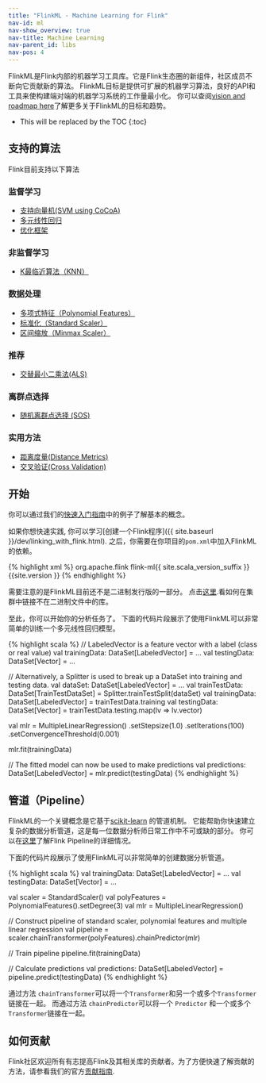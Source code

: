 ```yaml
---
title: "FlinkML - Machine Learning for Flink"
nav-id: ml
nav-show_overview: true
nav-title: Machine Learning
nav-parent_id: libs
nav-pos: 4
---
```

<!--
Licensed to the Apache Software Foundation (ASF) under one
or more contributor license agreements.  See the NOTICE file
distributed with this work for additional information
regarding copyright ownership.  The ASF licenses this file
to you under the Apache License, Version 2.0 (the
"License"); you may not use this file except in compliance
with the License.  You may obtain a copy of the License at

  http://www.apache.org/licenses/LICENSE-2.0

Unless required by applicable law or agreed to in writing,
software distributed under the License is distributed on an
"AS IS" BASIS, WITHOUT WARRANTIES OR CONDITIONS OF ANY
KIND, either express or implied.  See the License for the
specific language governing permissions and limitations
under the License.
-->

FlinkML是Flink内部的机器学习工具库。它是Flink生态圈的新组件，社区成员不断向它贡献新的算法。
FlinkML目标是提供可扩展的机器学习算法，良好的API和工具来使构建端对端的机器学习系统的工作量最小化。
你可以查阅[vision
and roadmap here](https://cwiki.apache.org/confluence/display/FLINK/FlinkML%3A+Vision+and+Roadmap)了解更多关于FlinkML的目标和趋势。

* This will be replaced by the TOC
{:toc}

## 支持的算法

Flink目前支持以下算法

### 监督学习

* [支持向量机(SVM using CoCoA)](svm.html)
* [多元线性回归](multiple_linear_regression.html)
* [优化框架](optimization.html)

### 非监督学习

* [K最临近算法（KNN）](knn.html)

### 数据处理

* [多项式特征（Polynomial Features）](polynomial_features.html)
* [标准化（Standard Scaler）](standard_scaler.html)
* [区间缩放（Minmax Scaler）](min_max_scaler.html)

### 推荐

* [交替最小二乘法(ALS)](als.html)

### 离群点选择

* [随机离群点选择 (SOS)](sos.html)

### 实用方法

* [距离度量(Distance Metrics)](distance_metrics.html)
* [交叉验证(Cross Validation)](cross_validation.html)

## 开始

你可以通过我们的[快速入门指南](quickstart.html)中的例子了解基本的概念。

如果你想快速实践, 你可以学习[创建一个Flink程序]({{ site.baseurl }}/dev/linking_with_flink.html).
之后，你需要在你项目的`pom.xml`中加入FlinkML的依赖。

{% highlight xml %}
<dependency>
  <groupId>org.apache.flink</groupId>
  <artifactId>flink-ml{{ site.scala_version_suffix }}</artifactId>
  <version>{{site.version }}</version>
</dependency>
{% endhighlight %}

需要注意的是FlinkML目前还不是二进制发行版的一部分。
点击[这里]({{site.baseurl}}/dev/linking.html).看如何在集群中链接不在二进制文件中的库。

至此，你可以开始你的分析任务了。
下面的代码片段展示了使用FlinkML可以非常简单的训练一个多元线性回归模型。

{% highlight scala %}
// LabeledVector is a feature vector with a label (class or real value)
val trainingData: DataSet[LabeledVector] = ...
val testingData: DataSet[Vector] = ...

// Alternatively, a Splitter is used to break up a DataSet into training and testing data.
val dataSet: DataSet[LabeledVector] = ...
val trainTestData: DataSet[TrainTestDataSet] = Splitter.trainTestSplit(dataSet)
val trainingData: DataSet[LabeledVector] = trainTestData.training
val testingData: DataSet[Vector] = trainTestData.testing.map(lv => lv.vector)

val mlr = MultipleLinearRegression()
  .setStepsize(1.0)
  .setIterations(100)
  .setConvergenceThreshold(0.001)

mlr.fit(trainingData)

// The fitted model can now be used to make predictions
val predictions: DataSet[LabeledVector] = mlr.predict(testingData)
{% endhighlight %}

## 管道（Pipeline）

FlinkML的一个关键概念是它基于[scikit-learn](http://scikit-learn.org) 的管道机制。
它能帮助你快速建立复杂的数据分析管道，这是每一位数据分析师日常工作中不可或缺的部分。
你可以在[这里](pipelines.html)了解Flink Pipeline的详细情况。

下面的代码片段展示了使用FlinkML可以非常简单的创建数据分析管道。

{% highlight scala %}
val trainingData: DataSet[LabeledVector] = ...
val testingData: DataSet[Vector] = ...

val scaler = StandardScaler()
val polyFeatures = PolynomialFeatures().setDegree(3)
val mlr = MultipleLinearRegression()

// Construct pipeline of standard scaler, polynomial features and multiple linear regression
val pipeline = scaler.chainTransformer(polyFeatures).chainPredictor(mlr)

// Train pipeline
pipeline.fit(trainingData)

// Calculate predictions
val predictions: DataSet[LabeledVector] = pipeline.predict(testingData)
{% endhighlight %}


通过方法 `chainTransformer`可以将一个`Transformer`和另一个或多个`Transformer`链接在一起。
而通过方法 `chainPredictor`可以将一个 `Predictor` 和一个或多个`Transformer`链接在一起。

## 如何贡献

Flink社区欢迎所有有志提高Flink及其相关库的贡献者。为了方便快速了解贡献的方法，请参看我们的官方[贡献指南]({{site.baseurl}}/dev/libs/ml/contribution_guide.html).

